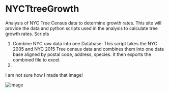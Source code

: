 # NYCTtreeGrowth
Analysis of NYC Tree Census data to determine growth rates.   This site will provide the data and python scripts used in the analysis to calculate tree growth rates.  Scripts
1. Combine NYC raw data into one Database:  This script takes the NYC 2005 and NYC 2015 Tree census data and combines them into one data base aligned by postal code, address, species.  It then exports the combined file to excel.  
2. 


I am not sure how I made that image!


![image](https://github.com/bmaillou/NYCTtreeGrowth/assets/8991003/696bf23b-021a-4805-acf7-a9556b115bbd)


